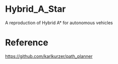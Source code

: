 # Hybrid_A_Star
A reproduction of Hybrid A* for autonomous vehicles

# Reference
https://github.com/karlkurzer/path_planner
